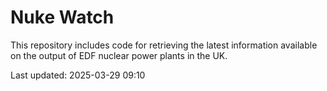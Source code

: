 # Nuke Watch

This repository includes code for retrieving the latest information available on the output of EDF nuclear power plants in the UK.

Last updated: 2025-03-29 09:10